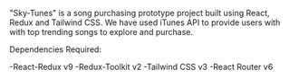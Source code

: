 "Sky-Tunes" is a song purchasing prototype project built using  React, Redux and Tailwind CSS. We have used iTunes API to provide users with with top trending songs to explore and purchase.

Dependencies Required:

-React-Redux v9
-Redux-Toolkit v2
-Tailwind CSS v3
-React Router v6
